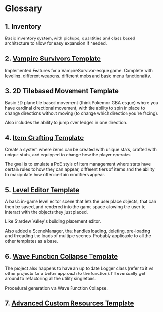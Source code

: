 # Glossary

## 1. Inventory

Basic inventory system, with pickups, quantities and class based architecture to allow for easy expansion if needed.

## 2. [Vampire Survivors Template](vampiresurvivortemplate/README.md)

Implemented Features for a VampireSurvivor-esque game. Complete with leveling, different weapons, different mobs and basic menu functionality.

## 3. 2D Tilebased Movement Template

Basic 2D plane tile based movement (think Pokemon GBA esque) where you have cardinal directional movement, with the ability to spin in place to change directions without moving (to change which direction you're facing). 

Also includes the ability to jump over ledges in one direction.

## 4. [Item Crafting Template](ItemCraftingTemplate/README.md)

Create a system where items can be created with unique stats, crafted with unique stats, and equipped to change how the player operates.

The goal is to emulate a PoE style of item management where stats have certain rules to how they can appear, different tiers of items and the ability to manipulate how often certain modifiers appear.

## 5. [Level Editor Template](LevelEditorTemplate/README.md)

A basic in-game level editor scene that lets the user place objects, that can then be saved, and rendered into the game space allowing the user to interact with the objects they just placed.

Like Stardew Valley's building placement editor.

Also added a SceneManager, that handles loading, deleting, pre-loading and threading the loads of multiple scenes. Probably applicable to all the other templates as a base.

## 6. [Wave Function Collapse Template](WaveFunctionCollapseTemplate/README.md)

The project also happens to have an up to date Logger class (refer to it vs other projects for a better approach to the function). I'll eventually get around to refactoring all the utility singletons.

Procedural generation via Wave Function Collapse.

## 7. [Advanced Custom Resources Template](AdvancedCustomResourcesTemplate/README.md)
